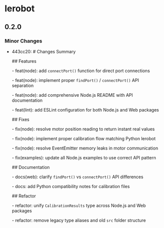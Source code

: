 # lerobot

## 0.2.0

### Minor Changes

- 443cc20: \# Changes Summary

  \## Features

  \- feat(node): add `connectPort()` function for direct port connections

  \- feat(node): implement proper `findPort()` / `connectPort()` API separation

  \- feat(node): add comprehensive Node.js README with API documentation

  \- feat(lint): add ESLint configuration for both Node.js and Web packages

  \## Fixes

  \- fix(node): resolve motor position reading to return instant real values

  \- fix(node): implement proper calibration flow matching Python lerobot

  \- fix(node): resolve EventEmitter memory leaks in motor communication

  \- fix(examples): update all Node.js examples to use correct API pattern

  \## Documentation

  \- docs(web): clarify `findPort()` vs `connectPort()` API differences

  \- docs: add Python compatibility notes for calibration files

  \## Refactor

  \- refactor: unify `CalibrationResults` type across Node.js and Web packages

  \- refactor: remove legacy type aliases and old `src` folder structure
